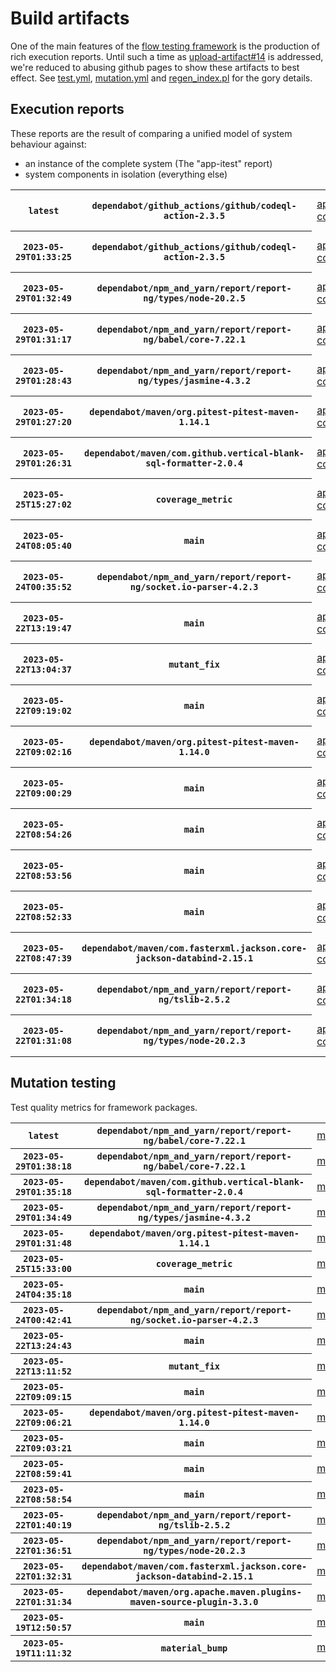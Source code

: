 # Build artifacts

One of the main features of the [flow testing framework](https://github.com/Mastercard/flow) is the production of rich execution reports.
Until such a time as [upload-artifact#14](https://github.com/actions/upload-artifact/issues/14) is addressed, we're reduced to abusing github pages to show these artifacts to best effect.
See [test.yml](https://github.com/Mastercard/flow/blob/main/.github/workflows/test.yml), [mutation.yml](https://github.com/Mastercard/flow/blob/main/.github/workflows/mutation.yml) and [regen_index.pl](https://github.com/Mastercard/flow/blob/pages/regen_index.pl) for the gory details.

## Execution reports

These reports are the result of comparing a unified model of system behaviour against:
 * an instance of the complete system (The "app-itest" report)
 * system components in isolation (everything else)

<!-- start:execution -->
<table>
	<tbody>
		<tr> <th><code>latest</code></th>
			 <th><code>dependabot/github_actions/github/codeql-action-2.3.5</code></th>
			<td><a href="execution/latest/flow_execution_reports/example/app-core/target/mctf/latest/index.html">app-core</a></td>
			<td><a href="execution/latest/flow_execution_reports/example/app-histogram/target/mctf/latest/index.html">app-histogram</a></td>
			<td><a href="execution/latest/flow_execution_reports/example/app-itest/target/mctf/latest/index.html">app-itest</a></td>
			<td><a href="execution/latest/flow_execution_reports/example/app-queue/target/mctf/latest/index.html">app-queue</a></td>
			<td><a href="execution/latest/flow_execution_reports/example/app-store/target/mctf/latest/index.html">app-store</a></td>
			<td><a href="execution/latest/flow_execution_reports/example/app-ui/target/mctf/latest/index.html">app-ui</a></td>
			<td><a href="execution/latest/flow_execution_reports/example/app-web-ui/target/mctf/latest/index.html">app-web-ui</a></td>
		</tr>
		<tr> <th><code>2023-05-29T01:33:25</code></th>
			 <th><code>dependabot/github_actions/github/codeql-action-2.3.5</code></th>
			<td><a href="execution/1685324005/flow_execution_reports/example/app-core/target/mctf/latest/index.html">app-core</a></td>
			<td><a href="execution/1685324005/flow_execution_reports/example/app-histogram/target/mctf/latest/index.html">app-histogram</a></td>
			<td><a href="execution/1685324005/flow_execution_reports/example/app-itest/target/mctf/latest/index.html">app-itest</a></td>
			<td><a href="execution/1685324005/flow_execution_reports/example/app-queue/target/mctf/latest/index.html">app-queue</a></td>
			<td><a href="execution/1685324005/flow_execution_reports/example/app-store/target/mctf/latest/index.html">app-store</a></td>
			<td><a href="execution/1685324005/flow_execution_reports/example/app-ui/target/mctf/latest/index.html">app-ui</a></td>
			<td><a href="execution/1685324005/flow_execution_reports/example/app-web-ui/target/mctf/latest/index.html">app-web-ui</a></td>
		</tr>
		<tr> <th><code>2023-05-29T01:32:49</code></th>
			 <th><code>dependabot/npm_and_yarn/report/report-ng/types/node-20.2.5</code></th>
			<td><a href="execution/1685323969/flow_execution_reports/example/app-core/target/mctf/latest/index.html">app-core</a></td>
			<td><a href="execution/1685323969/flow_execution_reports/example/app-histogram/target/mctf/latest/index.html">app-histogram</a></td>
			<td><a href="execution/1685323969/flow_execution_reports/example/app-itest/target/mctf/latest/index.html">app-itest</a></td>
			<td><a href="execution/1685323969/flow_execution_reports/example/app-queue/target/mctf/latest/index.html">app-queue</a></td>
			<td><a href="execution/1685323969/flow_execution_reports/example/app-store/target/mctf/latest/index.html">app-store</a></td>
			<td><a href="execution/1685323969/flow_execution_reports/example/app-ui/target/mctf/latest/index.html">app-ui</a></td>
			<td><a href="execution/1685323969/flow_execution_reports/example/app-web-ui/target/mctf/latest/index.html">app-web-ui</a></td>
		</tr>
		<tr> <th><code>2023-05-29T01:31:17</code></th>
			 <th><code>dependabot/npm_and_yarn/report/report-ng/babel/core-7.22.1</code></th>
			<td><a href="execution/1685323877/flow_execution_reports/example/app-core/target/mctf/latest/index.html">app-core</a></td>
			<td><a href="execution/1685323877/flow_execution_reports/example/app-histogram/target/mctf/latest/index.html">app-histogram</a></td>
			<td><a href="execution/1685323877/flow_execution_reports/example/app-itest/target/mctf/latest/index.html">app-itest</a></td>
			<td><a href="execution/1685323877/flow_execution_reports/example/app-queue/target/mctf/latest/index.html">app-queue</a></td>
			<td><a href="execution/1685323877/flow_execution_reports/example/app-store/target/mctf/latest/index.html">app-store</a></td>
			<td><a href="execution/1685323877/flow_execution_reports/example/app-ui/target/mctf/latest/index.html">app-ui</a></td>
			<td><a href="execution/1685323877/flow_execution_reports/example/app-web-ui/target/mctf/latest/index.html">app-web-ui</a></td>
		</tr>
		<tr> <th><code>2023-05-29T01:28:43</code></th>
			 <th><code>dependabot/npm_and_yarn/report/report-ng/types/jasmine-4.3.2</code></th>
			<td><a href="execution/1685323723/flow_execution_reports/example/app-core/target/mctf/latest/index.html">app-core</a></td>
			<td><a href="execution/1685323723/flow_execution_reports/example/app-histogram/target/mctf/latest/index.html">app-histogram</a></td>
			<td><a href="execution/1685323723/flow_execution_reports/example/app-itest/target/mctf/latest/index.html">app-itest</a></td>
			<td><a href="execution/1685323723/flow_execution_reports/example/app-queue/target/mctf/latest/index.html">app-queue</a></td>
			<td><a href="execution/1685323723/flow_execution_reports/example/app-store/target/mctf/latest/index.html">app-store</a></td>
			<td><a href="execution/1685323723/flow_execution_reports/example/app-ui/target/mctf/latest/index.html">app-ui</a></td>
			<td><a href="execution/1685323723/flow_execution_reports/example/app-web-ui/target/mctf/latest/index.html">app-web-ui</a></td>
		</tr>
		<tr> <th><code>2023-05-29T01:27:20</code></th>
			 <th><code>dependabot/maven/org.pitest-pitest-maven-1.14.1</code></th>
			<td><a href="execution/1685323640/flow_execution_reports/example/app-core/target/mctf/latest/index.html">app-core</a></td>
			<td><a href="execution/1685323640/flow_execution_reports/example/app-histogram/target/mctf/latest/index.html">app-histogram</a></td>
			<td><a href="execution/1685323640/flow_execution_reports/example/app-itest/target/mctf/latest/index.html">app-itest</a></td>
			<td><a href="execution/1685323640/flow_execution_reports/example/app-queue/target/mctf/latest/index.html">app-queue</a></td>
			<td><a href="execution/1685323640/flow_execution_reports/example/app-store/target/mctf/latest/index.html">app-store</a></td>
			<td><a href="execution/1685323640/flow_execution_reports/example/app-ui/target/mctf/latest/index.html">app-ui</a></td>
			<td><a href="execution/1685323640/flow_execution_reports/example/app-web-ui/target/mctf/latest/index.html">app-web-ui</a></td>
		</tr>
		<tr> <th><code>2023-05-29T01:26:31</code></th>
			 <th><code>dependabot/maven/com.github.vertical-blank-sql-formatter-2.0.4</code></th>
			<td><a href="execution/1685323591/flow_execution_reports/example/app-core/target/mctf/latest/index.html">app-core</a></td>
			<td><a href="execution/1685323591/flow_execution_reports/example/app-histogram/target/mctf/latest/index.html">app-histogram</a></td>
			<td><a href="execution/1685323591/flow_execution_reports/example/app-itest/target/mctf/latest/index.html">app-itest</a></td>
			<td><a href="execution/1685323591/flow_execution_reports/example/app-queue/target/mctf/latest/index.html">app-queue</a></td>
			<td><a href="execution/1685323591/flow_execution_reports/example/app-store/target/mctf/latest/index.html">app-store</a></td>
			<td><a href="execution/1685323591/flow_execution_reports/example/app-ui/target/mctf/latest/index.html">app-ui</a></td>
			<td><a href="execution/1685323591/flow_execution_reports/example/app-web-ui/target/mctf/latest/index.html">app-web-ui</a></td>
		</tr>
		<tr> <th><code>2023-05-25T15:27:02</code></th>
			 <th><code>coverage_metric</code></th>
			<td><a href="execution/1685028422/flow_execution_reports/example/app-core/target/mctf/latest/index.html">app-core</a></td>
			<td><a href="execution/1685028422/flow_execution_reports/example/app-histogram/target/mctf/latest/index.html">app-histogram</a></td>
			<td><a href="execution/1685028422/flow_execution_reports/example/app-itest/target/mctf/latest/index.html">app-itest</a></td>
			<td><a href="execution/1685028422/flow_execution_reports/example/app-queue/target/mctf/latest/index.html">app-queue</a></td>
			<td><a href="execution/1685028422/flow_execution_reports/example/app-store/target/mctf/latest/index.html">app-store</a></td>
			<td><a href="execution/1685028422/flow_execution_reports/example/app-ui/target/mctf/latest/index.html">app-ui</a></td>
			<td><a href="execution/1685028422/flow_execution_reports/example/app-web-ui/target/mctf/latest/index.html">app-web-ui</a></td>
		</tr>
		<tr> <th><code>2023-05-24T08:05:40</code></th>
			 <th><code>main</code></th>
			<td><a href="execution/1684915540/flow_execution_reports/example/app-core/target/mctf/latest/index.html">app-core</a></td>
			<td><a href="execution/1684915540/flow_execution_reports/example/app-histogram/target/mctf/latest/index.html">app-histogram</a></td>
			<td><a href="execution/1684915540/flow_execution_reports/example/app-itest/target/mctf/latest/index.html">app-itest</a></td>
			<td><a href="execution/1684915540/flow_execution_reports/example/app-queue/target/mctf/latest/index.html">app-queue</a></td>
			<td><a href="execution/1684915540/flow_execution_reports/example/app-store/target/mctf/latest/index.html">app-store</a></td>
			<td><a href="execution/1684915540/flow_execution_reports/example/app-ui/target/mctf/latest/index.html">app-ui</a></td>
			<td><a href="execution/1684915540/flow_execution_reports/example/app-web-ui/target/mctf/latest/index.html">app-web-ui</a></td>
		</tr>
		<tr> <th><code>2023-05-24T00:35:52</code></th>
			 <th><code>dependabot/npm_and_yarn/report/report-ng/socket.io-parser-4.2.3</code></th>
			<td><a href="execution/1684888552/flow_execution_reports/example/app-core/target/mctf/latest/index.html">app-core</a></td>
			<td><a href="execution/1684888552/flow_execution_reports/example/app-histogram/target/mctf/latest/index.html">app-histogram</a></td>
			<td><a href="execution/1684888552/flow_execution_reports/example/app-itest/target/mctf/latest/index.html">app-itest</a></td>
			<td><a href="execution/1684888552/flow_execution_reports/example/app-queue/target/mctf/latest/index.html">app-queue</a></td>
			<td><a href="execution/1684888552/flow_execution_reports/example/app-store/target/mctf/latest/index.html">app-store</a></td>
			<td><a href="execution/1684888552/flow_execution_reports/example/app-ui/target/mctf/latest/index.html">app-ui</a></td>
			<td><a href="execution/1684888552/flow_execution_reports/example/app-web-ui/target/mctf/latest/index.html">app-web-ui</a></td>
		</tr>
		<tr> <th><code>2023-05-22T13:19:47</code></th>
			 <th><code>main</code></th>
			<td><a href="execution/1684761587/flow_execution_reports/example/app-core/target/mctf/latest/index.html">app-core</a></td>
			<td><a href="execution/1684761587/flow_execution_reports/example/app-histogram/target/mctf/latest/index.html">app-histogram</a></td>
			<td><a href="execution/1684761587/flow_execution_reports/example/app-itest/target/mctf/latest/index.html">app-itest</a></td>
			<td><a href="execution/1684761587/flow_execution_reports/example/app-queue/target/mctf/latest/index.html">app-queue</a></td>
			<td><a href="execution/1684761587/flow_execution_reports/example/app-store/target/mctf/latest/index.html">app-store</a></td>
			<td><a href="execution/1684761587/flow_execution_reports/example/app-ui/target/mctf/latest/index.html">app-ui</a></td>
			<td><a href="execution/1684761587/flow_execution_reports/example/app-web-ui/target/mctf/latest/index.html">app-web-ui</a></td>
		</tr>
		<tr> <th><code>2023-05-22T13:04:37</code></th>
			 <th><code>mutant_fix</code></th>
			<td><a href="execution/1684760677/flow_execution_reports/example/app-core/target/mctf/latest/index.html">app-core</a></td>
			<td><a href="execution/1684760677/flow_execution_reports/example/app-histogram/target/mctf/latest/index.html">app-histogram</a></td>
			<td><a href="execution/1684760677/flow_execution_reports/example/app-itest/target/mctf/latest/index.html">app-itest</a></td>
			<td><a href="execution/1684760677/flow_execution_reports/example/app-queue/target/mctf/latest/index.html">app-queue</a></td>
			<td><a href="execution/1684760677/flow_execution_reports/example/app-store/target/mctf/latest/index.html">app-store</a></td>
			<td><a href="execution/1684760677/flow_execution_reports/example/app-ui/target/mctf/latest/index.html">app-ui</a></td>
			<td><a href="execution/1684760677/flow_execution_reports/example/app-web-ui/target/mctf/latest/index.html">app-web-ui</a></td>
		</tr>
		<tr> <th><code>2023-05-22T09:19:02</code></th>
			 <th><code>main</code></th>
			<td><a href="execution/1684747142/flow_execution_reports/example/app-core/target/mctf/latest/index.html">app-core</a></td>
			<td><a href="execution/1684747142/flow_execution_reports/example/app-histogram/target/mctf/latest/index.html">app-histogram</a></td>
			<td><a href="execution/1684747142/flow_execution_reports/example/app-itest/target/mctf/latest/index.html">app-itest</a></td>
			<td><a href="execution/1684747142/flow_execution_reports/example/app-queue/target/mctf/latest/index.html">app-queue</a></td>
			<td><a href="execution/1684747142/flow_execution_reports/example/app-store/target/mctf/latest/index.html">app-store</a></td>
			<td><a href="execution/1684747142/flow_execution_reports/example/app-ui/target/mctf/latest/index.html">app-ui</a></td>
			<td><a href="execution/1684747142/flow_execution_reports/example/app-web-ui/target/mctf/latest/index.html">app-web-ui</a></td>
		</tr>
		<tr> <th><code>2023-05-22T09:02:16</code></th>
			 <th><code>dependabot/maven/org.pitest-pitest-maven-1.14.0</code></th>
			<td><a href="execution/1684746136/flow_execution_reports/example/app-core/target/mctf/latest/index.html">app-core</a></td>
			<td><a href="execution/1684746136/flow_execution_reports/example/app-histogram/target/mctf/latest/index.html">app-histogram</a></td>
			<td><a href="execution/1684746136/flow_execution_reports/example/app-itest/target/mctf/latest/index.html">app-itest</a></td>
			<td><a href="execution/1684746136/flow_execution_reports/example/app-queue/target/mctf/latest/index.html">app-queue</a></td>
			<td><a href="execution/1684746136/flow_execution_reports/example/app-store/target/mctf/latest/index.html">app-store</a></td>
			<td><a href="execution/1684746136/flow_execution_reports/example/app-ui/target/mctf/latest/index.html">app-ui</a></td>
			<td><a href="execution/1684746136/flow_execution_reports/example/app-web-ui/target/mctf/latest/index.html">app-web-ui</a></td>
		</tr>
		<tr> <th><code>2023-05-22T09:00:29</code></th>
			 <th><code>main</code></th>
			<td><a href="execution/1684746029/flow_execution_reports/example/app-core/target/mctf/latest/index.html">app-core</a></td>
			<td><a href="execution/1684746029/flow_execution_reports/example/app-histogram/target/mctf/latest/index.html">app-histogram</a></td>
			<td><a href="execution/1684746029/flow_execution_reports/example/app-itest/target/mctf/latest/index.html">app-itest</a></td>
			<td><a href="execution/1684746029/flow_execution_reports/example/app-queue/target/mctf/latest/index.html">app-queue</a></td>
			<td><a href="execution/1684746029/flow_execution_reports/example/app-store/target/mctf/latest/index.html">app-store</a></td>
			<td><a href="execution/1684746029/flow_execution_reports/example/app-ui/target/mctf/latest/index.html">app-ui</a></td>
			<td><a href="execution/1684746029/flow_execution_reports/example/app-web-ui/target/mctf/latest/index.html">app-web-ui</a></td>
		</tr>
		<tr> <th><code>2023-05-22T08:54:26</code></th>
			 <th><code>main</code></th>
			<td><a href="execution/1684745666/flow_execution_reports/example/app-core/target/mctf/latest/index.html">app-core</a></td>
			<td><a href="execution/1684745666/flow_execution_reports/example/app-histogram/target/mctf/latest/index.html">app-histogram</a></td>
			<td><a href="execution/1684745666/flow_execution_reports/example/app-itest/target/mctf/latest/index.html">app-itest</a></td>
			<td><a href="execution/1684745666/flow_execution_reports/example/app-queue/target/mctf/latest/index.html">app-queue</a></td>
			<td><a href="execution/1684745666/flow_execution_reports/example/app-store/target/mctf/latest/index.html">app-store</a></td>
			<td><a href="execution/1684745666/flow_execution_reports/example/app-ui/target/mctf/latest/index.html">app-ui</a></td>
			<td><a href="execution/1684745666/flow_execution_reports/example/app-web-ui/target/mctf/latest/index.html">app-web-ui</a></td>
		</tr>
		<tr> <th><code>2023-05-22T08:53:56</code></th>
			 <th><code>main</code></th>
			<td><a href="execution/1684745636/flow_execution_reports/example/app-core/target/mctf/latest/index.html">app-core</a></td>
			<td><a href="execution/1684745636/flow_execution_reports/example/app-histogram/target/mctf/latest/index.html">app-histogram</a></td>
			<td><a href="execution/1684745636/flow_execution_reports/example/app-itest/target/mctf/latest/index.html">app-itest</a></td>
			<td><a href="execution/1684745636/flow_execution_reports/example/app-queue/target/mctf/latest/index.html">app-queue</a></td>
			<td><a href="execution/1684745636/flow_execution_reports/example/app-store/target/mctf/latest/index.html">app-store</a></td>
			<td><a href="execution/1684745636/flow_execution_reports/example/app-ui/target/mctf/latest/index.html">app-ui</a></td>
			<td><a href="execution/1684745636/flow_execution_reports/example/app-web-ui/target/mctf/latest/index.html">app-web-ui</a></td>
		</tr>
		<tr> <th><code>2023-05-22T08:52:33</code></th>
			 <th><code>main</code></th>
			<td><a href="execution/1684745553/flow_execution_reports/example/app-core/target/mctf/latest/index.html">app-core</a></td>
			<td><a href="execution/1684745553/flow_execution_reports/example/app-histogram/target/mctf/latest/index.html">app-histogram</a></td>
			<td><a href="execution/1684745553/flow_execution_reports/example/app-itest/target/mctf/latest/index.html">app-itest</a></td>
			<td><a href="execution/1684745553/flow_execution_reports/example/app-queue/target/mctf/latest/index.html">app-queue</a></td>
			<td><a href="execution/1684745553/flow_execution_reports/example/app-store/target/mctf/latest/index.html">app-store</a></td>
			<td><a href="execution/1684745553/flow_execution_reports/example/app-ui/target/mctf/latest/index.html">app-ui</a></td>
			<td><a href="execution/1684745553/flow_execution_reports/example/app-web-ui/target/mctf/latest/index.html">app-web-ui</a></td>
		</tr>
		<tr> <th><code>2023-05-22T08:47:39</code></th>
			 <th><code>dependabot/maven/com.fasterxml.jackson.core-jackson-databind-2.15.1</code></th>
			<td><a href="execution/1684745259/flow_execution_reports/example/app-core/target/mctf/latest/index.html">app-core</a></td>
			<td><a href="execution/1684745259/flow_execution_reports/example/app-histogram/target/mctf/latest/index.html">app-histogram</a></td>
			<td><a href="execution/1684745259/flow_execution_reports/example/app-itest/target/mctf/latest/index.html">app-itest</a></td>
			<td><a href="execution/1684745259/flow_execution_reports/example/app-queue/target/mctf/latest/index.html">app-queue</a></td>
			<td><a href="execution/1684745259/flow_execution_reports/example/app-store/target/mctf/latest/index.html">app-store</a></td>
			<td><a href="execution/1684745259/flow_execution_reports/example/app-ui/target/mctf/latest/index.html">app-ui</a></td>
			<td><a href="execution/1684745259/flow_execution_reports/example/app-web-ui/target/mctf/latest/index.html">app-web-ui</a></td>
		</tr>
		<tr> <th><code>2023-05-22T01:34:18</code></th>
			 <th><code>dependabot/npm_and_yarn/report/report-ng/tslib-2.5.2</code></th>
			<td><a href="execution/1684719258/flow_execution_reports/example/app-core/target/mctf/latest/index.html">app-core</a></td>
			<td><a href="execution/1684719258/flow_execution_reports/example/app-histogram/target/mctf/latest/index.html">app-histogram</a></td>
			<td><a href="execution/1684719258/flow_execution_reports/example/app-itest/target/mctf/latest/index.html">app-itest</a></td>
			<td><a href="execution/1684719258/flow_execution_reports/example/app-queue/target/mctf/latest/index.html">app-queue</a></td>
			<td><a href="execution/1684719258/flow_execution_reports/example/app-store/target/mctf/latest/index.html">app-store</a></td>
			<td><a href="execution/1684719258/flow_execution_reports/example/app-ui/target/mctf/latest/index.html">app-ui</a></td>
			<td><a href="execution/1684719258/flow_execution_reports/example/app-web-ui/target/mctf/latest/index.html">app-web-ui</a></td>
		</tr>
		<tr> <th><code>2023-05-22T01:31:08</code></th>
			 <th><code>dependabot/npm_and_yarn/report/report-ng/types/node-20.2.3</code></th>
			<td><a href="execution/1684719068/flow_execution_reports/example/app-core/target/mctf/latest/index.html">app-core</a></td>
			<td><a href="execution/1684719068/flow_execution_reports/example/app-histogram/target/mctf/latest/index.html">app-histogram</a></td>
			<td><a href="execution/1684719068/flow_execution_reports/example/app-itest/target/mctf/latest/index.html">app-itest</a></td>
			<td><a href="execution/1684719068/flow_execution_reports/example/app-queue/target/mctf/latest/index.html">app-queue</a></td>
			<td><a href="execution/1684719068/flow_execution_reports/example/app-store/target/mctf/latest/index.html">app-store</a></td>
			<td><a href="execution/1684719068/flow_execution_reports/example/app-ui/target/mctf/latest/index.html">app-ui</a></td>
			<td><a href="execution/1684719068/flow_execution_reports/example/app-web-ui/target/mctf/latest/index.html">app-web-ui</a></td>
		</tr>
	</tbody>
</table>
<!-- end:execution -->

## Mutation testing

Test quality metrics for framework packages.

<!-- start:mutation -->
<table>
	<tbody>
		<tr> <th><code>latest</code></th>
			 <th><code>dependabot/npm_and_yarn/report/report-ng/babel/core-7.22.1</code></th>
			<td><a href="mutation/latest/mutation_report/index.html">mutation</a></td>
		</tr>
		<tr> <th><code>2023-05-29T01:38:18</code></th>
			 <th><code>dependabot/npm_and_yarn/report/report-ng/babel/core-7.22.1</code></th>
			<td><a href="mutation/1685324298/mutation_report/index.html">mutation</a></td>
		</tr>
		<tr> <th><code>2023-05-29T01:35:18</code></th>
			 <th><code>dependabot/maven/com.github.vertical-blank-sql-formatter-2.0.4</code></th>
			<td><a href="mutation/1685324118/mutation_report/index.html">mutation</a></td>
		</tr>
		<tr> <th><code>2023-05-29T01:34:49</code></th>
			 <th><code>dependabot/npm_and_yarn/report/report-ng/types/jasmine-4.3.2</code></th>
			<td><a href="mutation/1685324089/mutation_report/index.html">mutation</a></td>
		</tr>
		<tr> <th><code>2023-05-29T01:31:48</code></th>
			 <th><code>dependabot/maven/org.pitest-pitest-maven-1.14.1</code></th>
			<td><a href="mutation/1685323908/mutation_report/index.html">mutation</a></td>
		</tr>
		<tr> <th><code>2023-05-25T15:33:00</code></th>
			 <th><code>coverage_metric</code></th>
			<td><a href="mutation/1685028780/mutation_report/index.html">mutation</a></td>
		</tr>
		<tr> <th><code>2023-05-24T04:35:18</code></th>
			 <th><code>main</code></th>
			<td><a href="mutation/1684902918/mutation_report/index.html">mutation</a></td>
		</tr>
		<tr> <th><code>2023-05-24T00:42:41</code></th>
			 <th><code>dependabot/npm_and_yarn/report/report-ng/socket.io-parser-4.2.3</code></th>
			<td><a href="mutation/1684888961/mutation_report/index.html">mutation</a></td>
		</tr>
		<tr> <th><code>2023-05-22T13:24:43</code></th>
			 <th><code>main</code></th>
			<td><a href="mutation/1684761883/mutation_report/index.html">mutation</a></td>
		</tr>
		<tr> <th><code>2023-05-22T13:11:52</code></th>
			 <th><code>mutant_fix</code></th>
			<td><a href="mutation/1684761112/mutation_report/index.html">mutation</a></td>
		</tr>
		<tr> <th><code>2023-05-22T09:09:15</code></th>
			 <th><code>main</code></th>
			<td><a href="mutation/1684746555/mutation_report/index.html">mutation</a></td>
		</tr>
		<tr> <th><code>2023-05-22T09:06:21</code></th>
			 <th><code>dependabot/maven/org.pitest-pitest-maven-1.14.0</code></th>
			<td><a href="mutation/1684746381/mutation_report/index.html">mutation</a></td>
		</tr>
		<tr> <th><code>2023-05-22T09:03:21</code></th>
			 <th><code>main</code></th>
			<td><a href="mutation/1684746201/mutation_report/index.html">mutation</a></td>
		</tr>
		<tr> <th><code>2023-05-22T08:59:41</code></th>
			 <th><code>main</code></th>
			<td><a href="mutation/1684745981/mutation_report/index.html">mutation</a></td>
		</tr>
		<tr> <th><code>2023-05-22T08:58:54</code></th>
			 <th><code>main</code></th>
			<td><a href="mutation/1684745934/mutation_report/index.html">mutation</a></td>
		</tr>
		<tr> <th><code>2023-05-22T01:40:19</code></th>
			 <th><code>dependabot/npm_and_yarn/report/report-ng/tslib-2.5.2</code></th>
			<td><a href="mutation/1684719619/mutation_report/index.html">mutation</a></td>
		</tr>
		<tr> <th><code>2023-05-22T01:36:51</code></th>
			 <th><code>dependabot/npm_and_yarn/report/report-ng/types/node-20.2.3</code></th>
			<td><a href="mutation/1684719411/mutation_report/index.html">mutation</a></td>
		</tr>
		<tr> <th><code>2023-05-22T01:32:31</code></th>
			 <th><code>dependabot/maven/com.fasterxml.jackson.core-jackson-databind-2.15.1</code></th>
			<td><a href="mutation/1684719151/mutation_report/index.html">mutation</a></td>
		</tr>
		<tr> <th><code>2023-05-22T01:31:34</code></th>
			 <th><code>dependabot/maven/org.apache.maven.plugins-maven-source-plugin-3.3.0</code></th>
			<td><a href="mutation/1684719094/mutation_report/index.html">mutation</a></td>
		</tr>
		<tr> <th><code>2023-05-19T12:50:57</code></th>
			 <th><code>main</code></th>
			<td><a href="mutation/1684500657/mutation_report/index.html">mutation</a></td>
		</tr>
		<tr> <th><code>2023-05-19T11:11:32</code></th>
			 <th><code>material_bump</code></th>
			<td><a href="mutation/1684494692/mutation_report/index.html">mutation</a></td>
		</tr>
	</tbody>
</table>
<!-- end:mutation -->
